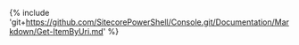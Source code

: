 {% include 'git+https://github.com/SitecorePowerShell/Console.git/Documentation/Markdown/Get-ItemByUri.md' %}
